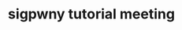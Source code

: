 ---
credit:
- Thomas Quig
featured: false
recording: ''
slides: sigpwny_tutorial_meeting.pdf
tags:
- Terminal
- WSL
- Command line
- Introductions
- SIGPwny as a group
- CTFs
- Opportunities
time_close: ''
time_start: '2021-09-02T23:00:00.000000Z'
title: sigpwny tutorial meeting
week_number: 1
---